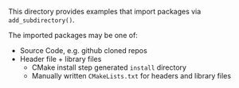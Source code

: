 This directory provides examples that import packages via `add_subdirectory()`.

The imported packages may be one of:
- Source Code, e.g. github cloned repos
- Header file + library files
    - CMake install step generated `install` directory
    - Manually written `CMakeLists.txt` for headers and library files
